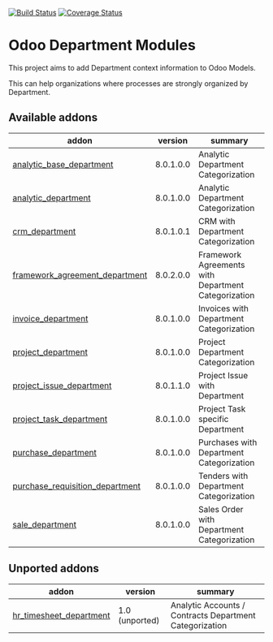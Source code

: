 [![Build Status](https://api.travis-ci.org/OCA/department.svg?branch=8.0)](https://travis-ci.org/OCA/department)
[![Coverage Status](https://coveralls.io/repos/OCA/department/badge.png?branch=8.0)](https://coveralls.io/r/OCA/department?branch=8.0)

Odoo Department Modules
=======================

This project aims to add Department context information to Odoo Models.

This can help organizations where processes are strongly organized by Department.

[//]: # (addons)
Available addons
----------------
addon | version | summary
--- | --- | ---
[analytic_base_department](analytic_base_department/) | 8.0.1.0.0 | Analytic Department Categorization
[analytic_department](analytic_department/) | 8.0.1.0.0 | Analytic Department Categorization
[crm_department](crm_department/) | 8.0.1.0.1 | CRM with Department Categorization
[framework_agreement_department](framework_agreement_department/) | 8.0.2.0.0 | Framework Agreements with Department Categorization
[invoice_department](invoice_department/) | 8.0.1.0.0 | Invoices with Department Categorization
[project_department](project_department/) | 8.0.1.0.0 | Project Department Categorization
[project_issue_department](project_issue_department/) | 8.0.1.1.0 | Project Issue with Department
[project_task_department](project_task_department/) | 8.0.1.0.0 | Project Task specific Department
[purchase_department](purchase_department/) | 8.0.1.0.0 | Purchases with Department Categorization
[purchase_requisition_department](purchase_requisition_department/) | 8.0.1.0.0 | Tenders with Department Categorization
[sale_department](sale_department/) | 8.0.1.0.0 | Sales Order with Department Categorization

Unported addons
---------------
addon | version | summary
--- | --- | ---
[hr_timesheet_department](__unported__/hr_timesheet_department/) | 1.0 (unported) | Analytic Accounts / Contracts Department Categorization

[//]: # (end addons)
